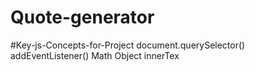 # Quote-generator

#Key-js-Concepts-for-Project
document.querySelector()
addEventListener()
Math Object
innerTex
